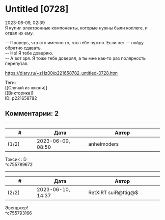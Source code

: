 Untitled [0728]
===============

  
2023-06-09, 02:39  
 Я купил электронные компоненты, которые нужны были коллеге, и отдал их ему.   
   
 -- Проверь, что это именно то, что тебе нужно. Если нет -- пойду обратно сдавать.   
 -- Не! Я тебе доверяю.   
 -- А вот зря. Я тоже тебе доверял, а ты мне как-то раз полярность перепутал.   
  
<https://diary.ru/~zHz00/p221658782_untitled-0728.htm>  
  
Теги:  
[[Случай из жизни]]  
[[Викторика]]  
ID: p221658782  


Комментарии: 2
--------------

  


---



|         #         |              Дата              |                     Автор                     |           ID           |
| --- | --- | --- | --- |
| (1/2) | 2023-06-09, 08:50 | anhelmoders | c755789672 |

  
 Токсик : D   
 ^c755789672

---



|         #         |              Дата              |                     Автор                     |           ID           |
| --- | --- | --- | --- |
| (2/2) | 2023-06-10, 14:37 | RetXiRT suiR@ttig@$ | c755793166 |

  
 Эвенджер!   
 ^c755793166
